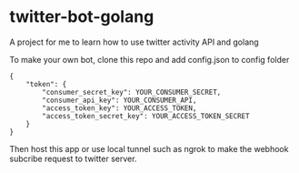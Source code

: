 # twitter-bot-golang

A project for me to learn how to use twitter activity API and golang 

To make your own bot, clone this repo and add config.json to config folder 

```
{
    "token": {
        "consumer_secret_key": YOUR_CONSUMER_SECRET,
        "consumer_api_key": YOUR_CONSUMER_API,
        "access_token_key": YOUR_ACCESS_TOKEN,
        "access_token_secret_key": YOUR_ACCESS_TOKEN_SECRET
    }
}
```

Then host this app or use local tunnel such as ngrok to make the webhook subcribe request to twitter server.